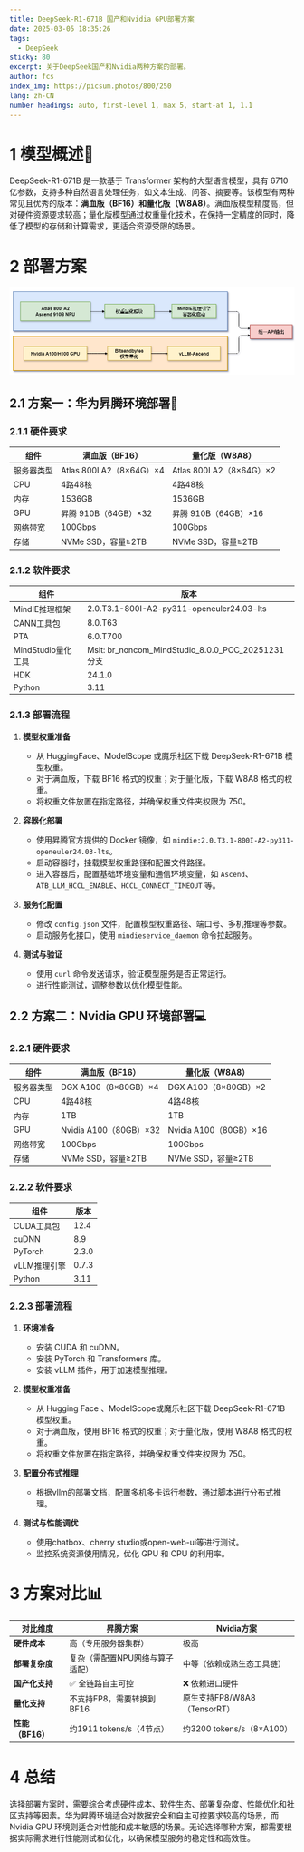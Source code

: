 ```yaml
---
title: DeepSeek-R1-671B 国产和Nvidia GPU部署方案
date: 2025-03-05 18:35:26
tags:
  - DeepSeek
sticky: 80
excerpt: 关于DeepSeek国产和Nvidia两种方案的部署。
author: fcs
index_img: https://picsum.photos/800/250
lang: zh-CN
number headings: auto, first-level 1, max 5, start-at 1, 1.1
---
```


# 1 模型概述🌟​

DeepSeek-R1-671B 是一款基于 Transformer 架构的大型语言模型，具有 6710 亿参数，支持多种自然语言处理任务，如文本生成、问答、摘要等。该模型有两种常见且优秀的版本：**满血版（BF16）和量化版（W8A8）**。满血版模型精度高，但对硬件资源要求较高；量化版模型通过权重量化技术，在保持一定精度的同时，降低了模型的存储和计算需求，更适合资源受限的场景。

# 2 部署方案

![](https://raw.githubusercontent.com/Alleyf/PictureMap/main/blog/20250306092139389.png)

## 2.1 方案一：华为昇腾环境部署🐉

### 2.1.1 硬件要求

| 组件    | 满血版（BF16）              | 量化版（W8A8）              |
| ----- | ---------------------- | ---------------------- |
| 服务器类型 | Atlas 800I A2（8×64G）×4 | Atlas 800I A2（8×64G）×2 |
| CPU   | 4路48核                  | 4路48核                  |
| 内存    | 1536GB                 | 1536GB                 |
| GPU   | 昇腾 910B（64GB）×32       | 昇腾 910B（64GB）×16       |
| 网络带宽  | 100Gbps                | 100Gbps                |
| 存储    | NVMe SSD，容量≥2TB        | NVMe SSD，容量≥2TB        |

### 2.1.2 软件要求

| 组件             | 版本                                              |
| -------------- | ----------------------------------------------- |
| MindIE推理框架     | 2.0.T3.1-800I-A2-py311-openeuler24.03-lts       |
| CANN工具包        | 8.0.T63                                         |
| PTA            | 6.0.T700                                        |
| MindStudio量化工具 | Msit: br_noncom_MindStudio_8.0.0_POC_20251231分支 |
| HDK            | 24.1.0                                          |
| Python         | 3.11                                            |

### 2.1.3 部署流程

1. **模型权重准备**
   - 从 HuggingFace、ModelScope 或魔乐社区下载 DeepSeek-R1-671B 模型权重。
   - 对于满血版，下载 BF16 格式的权重；对于量化版，下载 W8A8 格式的权重。
   - 将权重文件放置在指定路径，并确保权重文件夹权限为 750。

2. **容器化部署**
   - 使用昇腾官方提供的 Docker 镜像，如 `mindie:2.0.T3.1-800I-A2-py311-openeuler24.03-lts`。
   - 启动容器时，挂载模型权重路径和配置文件路径。
   - 进入容器后，配置基础环境变量和通信环境变量，如 `Ascend`、`ATB_LLM_HCCL_ENABLE`、`HCCL_CONNECT_TIMEOUT` 等。

3. **服务化配置**
   - 修改 `config.json` 文件，配置模型权重路径、端口号、多机推理等参数。
   - 启动服务化接口，使用 `mindieservice_daemon` 命令拉起服务。

4. **测试与验证**
   - 使用 `curl` 命令发送请求，验证模型服务是否正常运行。
   - 进行性能测试，调整参数以优化模型性能。

## 2.2 方案二：Nvidia GPU 环境部署💻

### 2.2.1 硬件要求

| 组件    | 满血版（BF16）            | 量化版（W8A8）            |
| ----- | -------------------- | -------------------- |
| 服务器类型 | DGX A100（8×80GB）×4   | DGX A100（8×80GB）×2   |
| CPU   | 4路48核                | 4路48核                |
| 内存    | 1TB                  | 1TB                  |
| GPU   | Nvidia A100（80GB）×32 | Nvidia A100（80GB）×16 |
| 网络带宽  | 100Gbps              | 100Gbps              |
| 存储    | NVMe SSD，容量≥2TB      | NVMe SSD，容量≥2TB      |

### 2.2.2 软件要求

| 组件       | 版本    |
| -------- | ----- |
| CUDA工具包  | 12.4  |
| cuDNN    | 8.9   |
| PyTorch  | 2.3.0 |
| vLLM推理引擎 | 0.7.3 |
| Python   | 3.11  |

### 2.2.3 部署流程

1. **环境准备**
   - 安装 CUDA 和 cuDNN。
   - 安装 PyTorch 和 Transformers 库。
   - 安装 vLLM 插件，用于加速模型推理。

2. **模型权重准备**
   - 从 Hugging Face 、ModelScope或魔乐社区下载 DeepSeek-R1-671B 模型权重。
   - 对于满血版，使用 BF16 格式的权重；对于量化版，使用 W8A8 格式的权重。
   - 将权重文件放置在指定路径，并确保权重文件夹权限为 750。

3. **配置分布式推理**
   - 根据vllm的部署文档，配置多机多卡运行参数，通过脚本进行分布式推理。

4. **测试与性能调优**
   - 使用chatbox、cherry studio或open-web-ui等进行测试。
   - 监控系统资源使用情况，优化 GPU 和 CPU 的利用率。

# 3 方案对比📊

| 对比维度            | 昇腾方案                | Nvidia方案               |
| --------------- | ------------------- | ---------------------- |
| ​**硬件成本**​      | 高（专用服务器集群）          | 极高                     |
| ​**部署复杂度**​     | 复杂（需配置NPU网络与算子适配）   | 中等（依赖成熟生态工具链）          |
| ​**国产化支持**​     | ✅ 全链路自主可控           | ❌ 依赖进口硬件               |
| ​**量化支持**​      | 不支持FP8，需要转换到BF16    | 原生支持FP8/W8A8（TensorRT） |
| ​**性能（BF16）​**​ | 约1911 tokens/s（4节点） | 约3200 tokens/s（8×A100） |

# 4 总结

选择部署方案时，需要综合考虑硬件成本、软件生态、部署复杂度、性能优化和社区支持等因素。华为昇腾环境适合对数据安全和自主可控要求较高的场景，而 Nvidia GPU 环境则适合对性能和成本敏感的场景。无论选择哪种方案，都需要根据实际需求进行性能测试和优化，以确保模型服务的稳定性和高效性。
